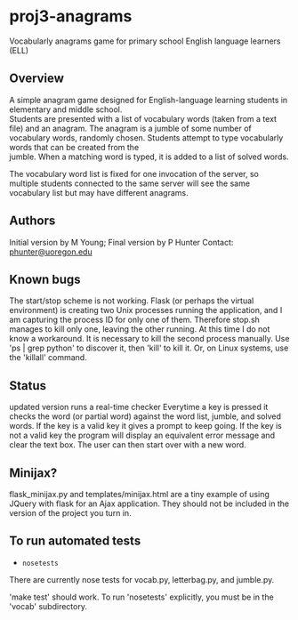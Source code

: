 # proj3-anagrams
Vocabularly anagrams game for primary school English language learners (ELL)


## Overview

A simple anagram game designed for English-language learning students in 
elementary and middle school.  
Students are presented with a list of vocabulary words (taken from a text file) 
and an anagram.  The anagram is a jumble of some number of vocabulary words, randomly chosen.  Students attempt to type vocabularly words that can be created from the  
jumble.  When a matching word is typed, it is added to a list of solved words. 

The vocabulary word list is fixed for one invocation of the server, so multiple
students connected to the same server will see the same vocabulary list but may 
have different anagrams.

## Authors 

Initial version by M Young; 
Final version by P Hunter
Contact: phunter@uoregon.edu

## Known bugs

The start/stop scheme is not working.  Flask (or perhaps the virtual
environment) is creating two Unix processes running the application,
and I am capturing the process ID for only one of them.  Therefore
stop.sh manages to kill only one, leaving the other running.  At this
time I do not know a workaround.  It is necessary to kill the second
process manually.  Use 'ps | grep python' to discover it, then 'kill'
to kill it.  Or, on Linux systems, use the 'killall' command. 

## Status

updated version runs a real-time checker
Everytime a key is pressed it checks the word (or partial word) against the word list, jumble, and
solved words. If the key is a valid key it gives a prompt to keep going. If the key is not a valid 
key the program will display an equivalent error message and clear the text box. The user can then
start over with a new word.

## Minijax? 

flask_minijax.py and templates/minijax.html are a tiny example of using JQuery 
with flask for an Ajax application.  They should not be included in the
version of the project you turn in. 


## To run automated tests 
* `nosetests`

There are currently nose tests for vocab.py, letterbag.py, and jumble.py. 

'make test' should work.  To run 'nosetests' explicitly, you must be
in the 'vocab' subdirectory. 

